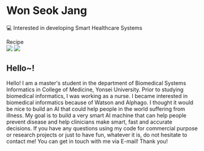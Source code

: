 # Won Seok Jang 
💻 Interested in developing Smart Healthcare Systems

Recipe
\
<img src="https://img.shields.io/badge/Python-black.svg?&style=for-the-badge&logo=Python&logoColor=White">
<img src="https://img.shields.io/badge/R-black.svg?&style=for-the-badge&logo=R&logoColor=White">

## Hello~!
Hello! I am a master's student in the department of Biomedical Systems Informatics in College of Medicine, Yonsei University. Prior to studying biomedical informatics, I was working as a nurse. I became interested in biomedical informatics because of Watson and Alphago. I thought it would be nice to build an AI that could help people in the world suffering from illness. My goal is to build a very smart AI machine that can help people prevent disease and help clinicians make smart, fast and accurate decisions. If you have any questions using my code for commercial purpose or research projects or just to have fun, whatever it is, do not hesitate to contact me! You can get in touch with me via E-mail! Thank you!
